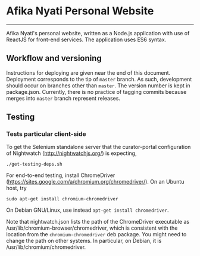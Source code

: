 # Afika Nyati Personal Website
--------------------------
Afika Nyati's personal website, written as a Node.js application with use of ReactJS for front-end services. The application uses ES6 syntax.

## Workflow and versioning

Instructions for deploying are given near the end of this document. Deployment
corresponds to the tip of `master` branch. As such, development should occur on
branches other than `master`. The version number is kept in package.json.
Currently, there is no practice of tagging commits because merges into `master`
branch represent releases.

## Testing


### Tests particular client-side

To get the Selenium standalone server that the curator-portal configuration of
Nightwatch (http://nightwatchjs.org/) is expecting,

    ./get-testing-deps.sh

For end-to-end testing, install ChromeDriver
(https://sites.google.com/a/chromium.org/chromedriver/).
On an Ubuntu host, try

    sudo apt-get install chromium-chromedriver

On Debian GNU/Linux, use instead `apt-get install chromedriver`.

Note that nightwatch.json lists the path of the ChromeDriver executable as
/usr/lib/chromium-browser/chromedriver, which is consistent with the location
from the `chromium-chromedriver` deb package. You might need to change the path
on other systems.  In particular, on Debian, it is
/usr/lib/chromium/chromedriver.
